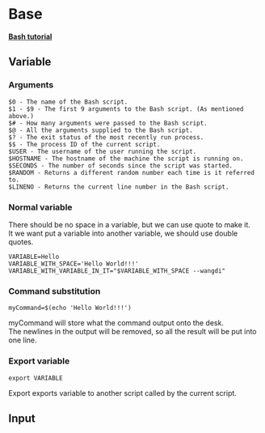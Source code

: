 # Base

[**Bash tutorial**](https://ryanstutorials.net/bash-scripting-tutorial/bash-input.php)

## Variable

### Arguments

    $0 - The name of the Bash script.
    $1 - $9 - The first 9 arguments to the Bash script. (As mentioned above.)
    $# - How many arguments were passed to the Bash script.
    $@ - All the arguments supplied to the Bash script.
    $? - The exit status of the most recently run process.
    $$ - The process ID of the current script.
    $USER - The username of the user running the script.
    $HOSTNAME - The hostname of the machine the script is running on.
    $SECONDS - The number of seconds since the script was started.
    $RANDOM - Returns a different random number each time is it referred to.
    $LINENO - Returns the current line number in the Bash script.

### Normal variable

There should be no space in a variable, but we can use quote to make it.  
It we want put a variable into another variable, we should use double quotes.

    VARIABLE=Hello
    VARIABLE_WITH_SPACE='Hello World!!!'
    VARIABLE_WITH_VARIABLE_IN_IT="$VARIABLE_WITH_SPACE --wangdi"

### Command substitution

    myCommand=$(echo 'Hello World!!!')

myCommand will store what the command output onto the desk.  
The newlines in the output will be removed, so all the result will be put into one line.

### Export variable

    export VARIABLE

Export exports variable to another script called by the current script.

## Input
